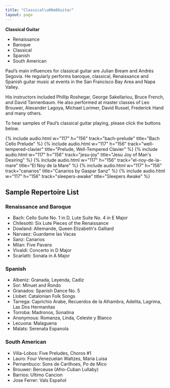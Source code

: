 ```yaml
---
title: "Classical\u00a0Guitar"
layout: page
---
```



<div class="side-block" markdown=1>

**Classical Guitar**

- Renaissance
- Baroque
- Classical
- Spanish
- South American

</div>

Paul’s main influences for classical guitar are Julian Bream and Andrés Segovia. He regularly performs baroque, classical, Renaissance and Spanish guitar music at events in the San Francisco Bay Area and Napa Valley.

His instructors included Phillip Roshegar, George Sakellariou, Bruce French, and David Tannenbaum. He also performed at master classes of Leo Brouwer, Alexander Lagoya, Michael Lorimer, David Russel, Frederick Hand and many others.

To hear samples of Paul’s classical guitar playing, please click the buttons below.

{% include audio.html w="117" h="156" track="bach-prelude" title="Bach Cello Prelude" %}
{% include audio.html w="117" h="156" track="well-tempered-clavier" title="Prelude, Well-Tempered Clavier" %}
{% include audio.html w="117" h="156" track="jesu-joy" title="Jesu Joy of Man's Desiring" %}
{% include audio.html w="117" h="156" track="el-noy-de-la-mare" title="El Noy de la Mare" %}
{% include audio.html w="117" h="156" track="canarios" title="Canarios by Gaspar Sanz" %}
{% include audio.html w="117" h="156" track="sleepers-awake" title="Sleepers Awake" %}

## Sample Repertoire List

### Renaissance and Baroque

- Bach: Cello Suite No. 1 in D, Lute Suite No. 4 in E Major
- Chilesotti: Six Lute Pieces of the Renaissance
- Dowland: Allemande, Queen Elizabeth's Galliard
- Narvaez: Guardame las Vacas
- Sanz: Canarios
- Milan: Five Pavans
- Vivaldi: Concerto in D Major
- Scarlatti: Sonata in A Major

### Spanish

- Albeniz: Granada, Leyenda, Cadiz
- Sor: Minuet and Rondo
- Granados: Spanish Dance No. 5
- Llobet: Catalonian Folk Songs
- Tarrega: Caprichio Arabe, Recuerdos de la Alhambra, Adelita, Lagrima, Las Dos Hermanitas
- Torroba: Madronos, Sonatina
- Anonymous: Romanza, Linda, Celeste y Blanco
- Lecuona: Malaguena
- Malats: Serenata Espanola

### South American

- Villa-Lobos: Five Preludes, Choros #1
- Lauro: Four Venezuelan Waltzes, Maria Luisa
- Pernambuco: Sons de Carilhoes, Po de Mico
- Brouwer: Berceuse (Afro-Cuban Lullaby)
- Barrios: Ultimo Cancion
- Jose Ferrer: Vals Español
